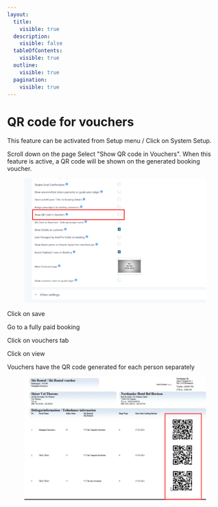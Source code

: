 ```yaml
---
layout:
  title:
    visible: true
  description:
    visible: false
  tableOfContents:
    visible: true
  outline:
    visible: true
  pagination:
    visible: true
---
```


# QR code for vouchers

This feature can be activated from Setup menu / Click on System Setup.&#x20;

Scroll down on the page Select "Show QR code in Vouchers". When this feature is active, a QR code will be shown on the generated booking voucher.&#x20;

<figure><img src="../../.gitbook/assets/image (9) (1) (1) (1) (1).png" alt=""><figcaption></figcaption></figure>

Click on save&#x20;

Go to a fully paid booking&#x20;

Click on vouchers tab&#x20;

Click on view&#x20;

Vouchers have the QR code generated for each person separately

<figure><img src="../../.gitbook/assets/image (1) (1) (1) (1) (1) (1) (1) (1) (1).png" alt=""><figcaption></figcaption></figure>
